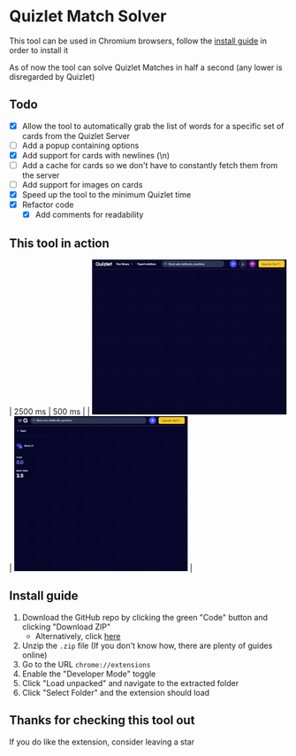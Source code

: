 # Quizlet Match Solver
This tool can be used in Chromium browsers, follow the [install guide](#install-guide) in order to install it

As of now the tool can solve Quizlet Matches in half a second (any lower is disregarded by Quizlet)

## Todo
* [X] Allow the tool to automatically grab the list of words for a specific set of cards from the Quizlet Server
* [ ] Add a popup containing options
* [X] Add support for cards with newlines (\n)
* [ ] Add a cache for cards so we don't have to constantly fetch them from the server
* [ ] Add support for images on cards
* [X] Speed up the tool to the minimum Quizlet time
* [X] Refactor code
    * [X] Add comments for readability

## This tool in action
| 2500 ms | 500 ms |
| <img src="assets/examples/Solver_Example_Old.gif" height="280px"> | <img src="assets/examples/Solver_Example.gif" height="280px"> |

## Install guide
1. Download the GitHub repo by clicking the green "Code" button and clicking "Download ZIP"
    * Alternatively, click [here](https://github.com/Whitelisted1/Quizlet_Match_Solver/archive/refs/heads/main.zip)
2. Unzip the `.zip` file (If you don't know how, there are plenty of guides online)
3. Go to the URL `chrome://extensions`
4. Enable the "Developer Mode" toggle
5. Click "Load unpacked" and navigate to the extracted folder
6. Click "Select Folder" and the extension should load

## Thanks for checking this tool out
If you do like the extension, consider leaving a star